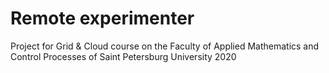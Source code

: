 # Remote experimenter
Project for Grid & Cloud course on the Faculty of Applied Mathematics and Control Processes of Saint Petersburg University 2020
